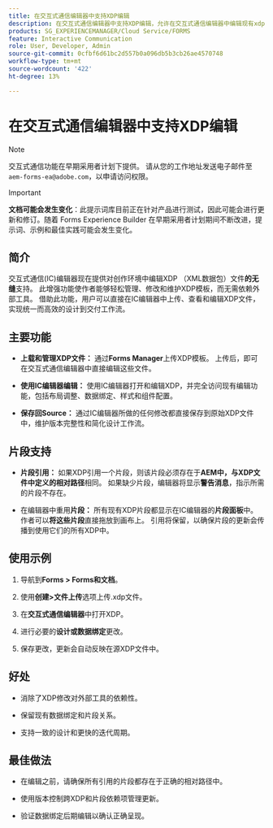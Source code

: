 ```yaml
---
title: 在交互式通信编辑器中支持XDP编辑
description: 在交互式通信编辑器中支持XDP编辑，允许在交互式通信编辑器中编辑现有xdp。
products: SG_EXPERIENCEMANAGER/Cloud Service/FORMS
feature: Interactive Communication
role: User, Developer, Admin
source-git-commit: 0cfbf6d61bc2d557b0a096db5b3cb26ae4570748
workflow-type: tm+mt
source-wordcount: '422'
ht-degree: 13%

---
```



# 在交互式通信编辑器中支持XDP编辑

>[!NOTE]
>
> 交互式通信功能在早期采用者计划下提供。 请从您的工作地址发送电子邮件至 `aem-forms-ea@adobe.com`，以申请访问权限。

>[!IMPORTANT]
>
> **文档可能会发生变化**：此提示词库目前正在针对产品进行测试，因此可能会进行更新和修订。随着 Forms Experience Builder 在早期采用者计划期间不断改进，提示词、示例和最佳实践可能会发生变化。

## 简介

交互式通信(IC)编辑器现在提供对创作环境中编辑XDP （XML数据包）文件&#x200B;**的无缝**&#x200B;支持。 此增强功能使作者能够轻松管理、修改和维护XDP模板，而无需依赖外部工具。 借助此功能，用户可以直接在IC编辑器中上传、查看和编辑XDP文件，实现统一而高效的设计到交付工作流。

## 主要功能

- **上载和管理XDP文件：**
通过&#x200B;**Forms Manager**&#x200B;上传XDP模板。 上传后，即可在交互式通信编辑器中直接编辑这些文件。

- **使用IC编辑器编辑：**
使用IC编辑器打开和编辑XDP，并完全访问现有编辑功能，包括布局调整、数据绑定、样式和组件配置。

- **保存回Source：**
通过IC编辑器所做的任何修改都直接保存到原始XDP文件中，维护版本完整性和简化设计工作流。

## 片段支持

- **片段引用：**
如果XDP引用一个片段，则该片段必须存在于&#x200B;**AEM中，与XDP文件中定义的相对路径**&#x200B;相同。
如果缺少片段，编辑器将显示&#x200B;**警告消息**，指示所需的片段不存在。

- 在编辑器中重用&#x200B;**片段：**
所有现有XDP片段都显示在IC编辑器的&#x200B;**片段面板**&#x200B;中。
作者可以&#x200B;**将这些片段**&#x200B;直接拖放到画布上。 引用将保留，以确保片段的更新会传播到使用它们的所有XDP中。

## 使用示例

1. 导航到&#x200B;**Forms > Forms和文档**。

1. 使用&#x200B;**创建>文件上传**&#x200B;选项上传.xdp文件。

1. 在&#x200B;**交互式通信编辑器**&#x200B;中打开XDP。

1. 进行必要的&#x200B;**设计或数据绑定**&#x200B;更改。

1. 保存更改，更新会自动反映在源XDP文件中。

## 好处

- 消除了XDP修改对外部工具的依赖性。

- 保留现有数据绑定和片段关系。

- 支持一致的设计和更快的迭代周期。

## 最佳做法

- 在编辑之前，请确保所有引用的片段都存在于正确的相对路径中。

- 使用版本控制跨XDP和片段依赖项管理更新。

- 验证数据绑定后期编辑以确认正确呈现。

